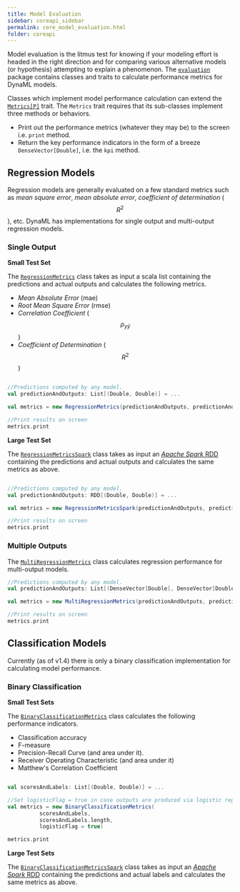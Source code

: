 ```yaml
---
title: Model Evaluation
sidebar: coreapi_sidebar
permalink: core_model_evaluation.html
folder: coreapi
---
```


Model evaluation is the litmus test for knowing if your modeling effort is headed in the right direction and for comparing various alternative models (or hypothesis) attempting to explain a phenomenon. The [```evaluation```]({{site.baseurl}}/api_docs/dynaml-core/index.html#io.github.mandar2812.dynaml.evaluation.package) package contains classes and traits to calculate performance metrics for DynaML models.

Classes which implement model performance calculation can extend the [```Metrics[P]```]({{site.baseurl}}/api_docs/dynaml-core/index.html#io.github.mandar2812.dynaml.evaluation.Metrics) trait. The ```Metrics``` trait requires that its sub-classes implement three methods or behaviors.

* Print out the performance metrics (whatever they may be) to the screen i.e. ```print``` method.
* Return the key performance indicators in the form of a breeze ```DenseVector[Double]```, i.e. the ```kpi``` method.

## Regression Models

Regression models are generally evaluated on a few standard metrics such as _mean square error_, _mean absolute error_, _coefficient of determination_ ($$R^2$$), etc. DynaML has implementations for single output and multi-output regression models.

### Single Output

**Small Test Set**

The [```RegressionMetrics```]({{site.baseurl}}//api_docs/dynaml-core/index.html#io.github.mandar2812.dynaml.evaluation.RegressionMetrics) class takes as input a scala list containing the predictions and actual outputs and calculates the following metrics.

* _Mean Absolute Error_ (mae)
* _Root Mean Square Error_ (rmse)
* _Correlation Coefficient_ ($$\rho_{y \hat{y}}$$)
* _Coefficient of Determination_ ($$R^2$$)

```scala

//Predictions computed by any model.
val predictionAndOutputs: List[(Double, Double)] = ...

val metrics = new RegressionMetrics(predictionAndOutputs, predictionAndOutputs.length)

//Print results on screen
metrics.print

```

**Large Test Set**

The [```RegressionMetricsSpark```]({{site.baseurl}}//api_docs/dynaml-core/index.html#io.github.mandar2812.dynaml.evaluation.RegressionMetricsSpark) class takes as input an [_Apache Spark_ RDD](http://spark.apache.org/docs/latest/programming-guide.html#resilient-distributed-datasets-rdds) containing the predictions and actual outputs and calculates the same metrics as above.

```scala

//Predictions computed by any model.
val predictionAndOutputs: RDD[(Double, Double)] = ...

val metrics = new RegressionMetricsSpark(predictionAndOutputs, predictionAndOutputs.length)

//Print results on screen
metrics.print

```

### Multiple Outputs

The [```MultiRegressionMetrics```]({{site.baseurl}}/api_docs/dynaml-core/index.html#io.github.mandar2812.dynaml.evaluation.MultiRegressionMetrics) class calculates regression performance for multi-output models.

```scala
//Predictions computed by any model.
val predictionAndOutputs: List[(DenseVector[Double], DenseVector[Double])] = ...

val metrics = new MultiRegressionMetrics(predictionAndOutputs, predictionAndOutputs.length)

//Print results on screen
metrics.print
```

## Classification Models

Currently (as of v1.4) there is only a binary classification implementation for calculating model performance.

### Binary Classification

**Small Test Sets**

The [```BinaryClassificationMetrics```]({{site.baseurl}}//api_docs/dynaml-core/index.html#io.github.mandar2812.dynaml.evaluation.BinaryClassificationMetrics) class calculates the following performance indicators.

* Classification accuracy
* F-measure
* Precision-Recall Curve (and area under it).
* Receiver Operating Characteristic (and area under it)
* Matthew's Correlation Coefficient


```scala

val scoresAndLabels: List[(Double, Double)] = ...

//Set logisticFlag = true in case outputs are produced via logistic regression
val metrics = new BinaryClassificationMetrics(
          scoresAndLabels,
          scoresAndLabels.length,
          logisticFlag = true)

metrics.print
```

**Large Test Sets**

The [```BinaryClassificationMetricsSpark```]({{site.baseurl}}//api_docs/dynaml-core/index.html#io.github.mandar2812.dynaml.evaluation.BinaryClassificationMetricsSpark) class takes as input an [_Apache Spark_ RDD](http://spark.apache.org/docs/latest/programming-guide.html#resilient-distributed-datasets-rdds) containing the predictions and actual labels and calculates the same metrics as above.
